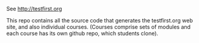 See <http://testfirst.org>

This repo contains all the source code that generates the testfirst.org web site, and also individual courses. (Courses comprise sets of modules and each course has its own github repo, which students clone).

